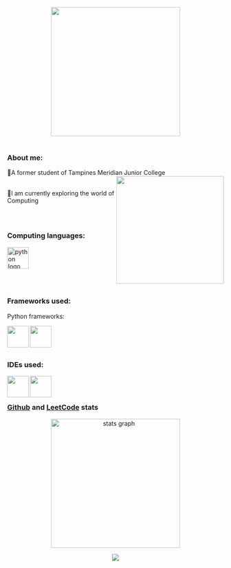 <div align="center">
<img align="center" height=300 src="https://i.etsystatic.com/22115774/r/il/67f93c/2897800326/il_1588xN.2897800326_h8h5.jpg"  />
</div>

<br>

### About me:
<div align="left">
🏫A former student of Tampines Meridian Junior College
<img align="right" height="250" src="https://as2.ftcdn.net/v2/jpg/05/68/98/15/1000_F_568981524_2irG4VUSs06xbahAihTpkuSfxKkw8FqX.jpg"  />
<div align="left">
<br>
  
🎯I am currently exploring the world of Computing
</div>
  
###

</div>
<div align="left">
<br>

  ### Computing languages:
<img src="https://cdn.jsdelivr.net/gh/devicons/devicon/icons/python/python-original.svg" height="50" alt="python logo"  />
<img width="25" />
</div>

###

</div>
<div align="left">
<br>

### Frameworks used:
Python frameworks:

<div align="left">
<img align="left" height="50" src="https://camo.githubusercontent.com/36df6df6ab55cef89cacfbca34d149cb12e0afad54be82058610b11f59ac5ab5/68747470733a2f2f706c61792d6c682e676f6f676c6575736572636f6e74656e742e636f6d2f39384a6675476f554f78464b36334e426e3651643354523164534763565f6d4a31376f5f77526a5071576f4b6344613750794347314b3243396a6748315062314e36476a"  />
<img align="left" height="50" src="https://spng.pngfind.com/pngs/s/128-1286693_flask-framework-logo-svg-hd-png-download.png"  />
</div>
<br>

###

<br>
</div>
<div align="left">

### IDEs used:
<img align="left" height="50" src="https://camo.githubusercontent.com/eac245c5cae1b089f22ef408e1f4b35f58b7b3c59f1f37c54c7527da776234c0/68747470733a2f2f676f2d736b696c6c2d69636f6e732e76657263656c2e6170702f6170692f69636f6e733f693d7673636f6465"  />
<img align="left" height="50" src="https://camo.githubusercontent.com/fb6238b3b65a06550fd5caee8cc71b544011fc5b20e748610514ade292f67d7e/68747470733a2f2f75706c6f61642e77696b696d656469612e6f72672f77696b6970656469612f636f6d6d6f6e732f7468756d622f332f33382f4a7570797465725f6c6f676f2e7376672f3132303070782d4a7570797465725f6c6f676f2e7376672e706e67"  />


###

<br>

</div>
<div align="left">
<br>
  
### [Github](https://github.com/Masterjet21) and [LeetCode](https://leetcode.com/Jett_packk/) stats
<div align="center">
<img src="https://github-readme-stats.vercel.app/api?username=MasterJet21&theme=calm&show_icons=true&hide_border=true&count_private=true" height="300" alt="stats graph"  />
<p align="center">
<img src=https://leetcard.jacoblin.cool/Jett_packk?theme=dark&font=Caveat%20Brush>
</p>

</div>
